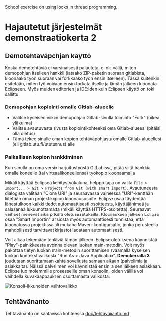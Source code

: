 School exercise on using locks in thread programming.

# Hajautetut järjestelmät demonstraatiokerta 2

## Demotehtäväpohjan käyttö
Koska demotehtäviä ei varsinaisesti palauteta, ei ole väliä, miten demopohjan itselleen hankkii (lataako ZIP-paketin suoraan gitlabista, kloonaako työn suoraan vai forkkaako työn ensin itselleen). Tässä kuitenkin esitetään, miten työ voidaan ensin forkata itselle ja tämän jälkeen kloonata Eclipseen. Myös muiden editorien ja IDE:iden kuin Eclipsen käyttö on toki sallittu.

### Demopohjan kopiointi omalle Gitlab-alueelle
- Valitse kyseisen viikon demopohjan Gitlab-sivulta toiminto "Fork" (oikea yläkulma)
- Valitse avautuvasta sivusta kopiointikohteeksi oma Gitlab-alueesi (pitäisi olla oletus)
- Tämä tekee sinulle oman kopion tehtäväpohjasta omalle Gitlab-alueellesi (eli gitlab.utu.fi/ututunnus) alle

### Paikallisen kopion hankkiminen
Kun sinulla on oma versio harjoitustyöstä GitLabissa, pitää siitä hankkia omalle koneelle (tai virtuaalikoneellensa) työkopio kloonaamalla

Mikäli käyttää Eclipseä kehitystyökaluna, helppo tapa on valita `File > Import... > Git > Projects from Git (with smart import)`. Avautuneesta dialogista valitaan "Clone URI" ja seuraavassa vaiheessa "URI"-kenttään liitetään oman projektikopion kloonausosoite. Eclipse osaa täydentää lähestulkoon kaikki tiedot automaattisesti osoitteesta, käyttäjänimeä ja salasanaa lukuunottamatta (mikäli käyttää HTTPS-osoitetta). Seuraavat vaiheet menevät aika pitkälti oletusasetuksilla. Kloonauksen jälkeen Eclipse osaa "Smart Importin" ansiosta myös automaattisesti tunnistaa, että kloonatussa projektissa oli mukana Maven-konfiguraatio, jonka perusteella mahdollisesti tarvittavat kirjastot ladataan automaattisesti.

Voit alkaa tekemään tehtäviä tämän jälkeen. Eclipse oletuksena käynnistää "Play"-painikkeesta avoinna olevan luokan main-metodin. Voit myös pakottaa tietyn luokan main-metodin suorittamisen avaamalla kyseisen luokan kontekstivalikosta "Run As > Java Application". **Demokerralla 3** joudutaan suorittamaan kahta sovellusta samaan aikaan (palvelimia ja asiakkaita). Näissä palvelimen voi käynnistää ensin ja sen jälkeen asiakkaan. Eclipse luo molemmille prosesseille oman konsolin, joiden välillä voi vaihdella kuvakaappauksen osoittamasta valikosta:

![Konsoli-ikkunoiden vaihtovalikko](doc/consoleswitcher.png)

## Tehtävänanto
Tehtävänanto on saatavissa kohteessa [doc/tehtavananto.md](doc/tehtavananto.md)
